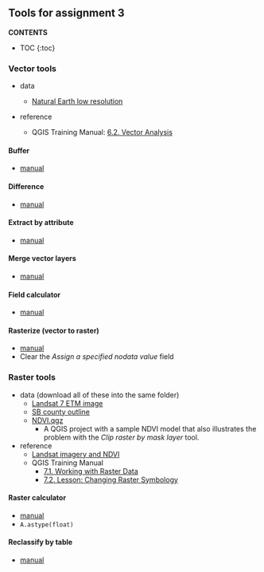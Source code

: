 ## Tools for assignment 3

**CONTENTS**
- TOC
{:toc}
### Vector tools

- data
  - [Natural Earth low resolution](naturalearth_lowres.gpkg)

- reference
  - QGIS Training Manual: [6.2. Vector Analysis](https://docs.qgis.org/3.22/en/docs/training_manual/vector_analysis/basic_analysis.html)


#### Buffer

- [manual](https://docs.qgis.org/3.22/en/docs/user_manual/processing_algs/qgis/vectorgeometry.html#qgisbuffer)

#### Difference

- [manual](https://docs.qgis.org/3.22/en/docs/user_manual/processing_algs/qgis/vectoroverlay.html#qgisdifference)

#### Extract by attribute

- [manual](https://docs.qgis.org/3.22/en/docs/user_manual/processing_algs/qgis/vectorselection.html#qgisextractbyattribute)

#### Merge vector layers

- [manual](https://docs.qgis.org/3.22/en/docs/user_manual/processing_algs/qgis/vectorgeneral.html#qgismergevectorlayers)

#### Field calculator

- [manual](https://docs.qgis.org/3.22/en/docs/user_manual/processing_algs/qgis/vectortable.html#qgisfieldcalculator)

#### Rasterize (vector to raster)

- [manual](https://docs.qgis.org/3.22/en/docs/user_manual/processing_algs/gdal/vectorconversion.html#gdalrasterize)
- Clear the *Assign a specified nodata value* field

### Raster tools

- data (download all of these into the same folder)
  - [Landsat 7 ETM image](Landsat-7-ETM-042036-2005110.tif)
  - [SB county outline](SBCounty.gpkg)
  - [NDVI.qgz](NDVI.qgz)
    - A QGIS project with a sample NDVI model that also illustrates the problem with the *Clip raster by mask layer* tool.
- reference
  - [Landsat imagery and NDVI](Landsat_and_NDVI.md)
  - QGIS Training Manual
    - [7.1. Working with Raster Data](https://docs.qgis.org/3.22/en/docs/training_manual/rasters/data_manipulation.html)
    - [7.2. Lesson: Changing Raster Symbology](https://docs.qgis.org/3.22/en/docs/training_manual/rasters/changing_symbology.html)
  


#### Raster calculator

- [manual](https://docs.qgis.org/3.22/en/docs/user_manual/processing_algs/gdal/rastermiscellaneous.html#gdalrastercalculator)
- `A.astype(float)`

#### Reclassify by table

- [manual](https://docs.qgis.org/3.22/en/docs/user_manual/processing_algs/qgis/rasteranalysis.html#qgisreclassifybytable)

